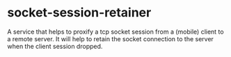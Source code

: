 socket-session-retainer
=======================

A service that helps to proxify a tcp socket session from a (mobile) client to a remote server. It will help to retain the socket connection to the server when the client session dropped.